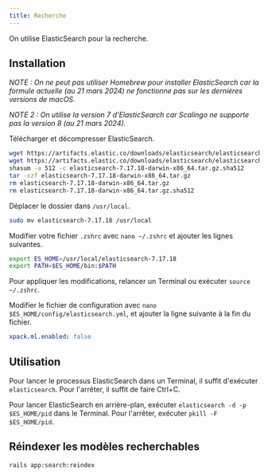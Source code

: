 ```yaml
---
title: Recherche
---
```


On utilise ElasticSearch pour la recherche.

## Installation

*NOTE : On ne peut pas utiliser Homebrew pour installer ElasticSearch car la formule actuelle (au 21 mars 2024) ne fonctionne pas sur les dernières versions de macOS.*

*NOTE 2 : On utilise la version 7 d'ElasticSearch car Scalingo ne supporte pas la version 8 (au 21 mars 2024).*

Télécharger et décompresser ElasticSearch.

```bash
wget https://artifacts.elastic.co/downloads/elasticsearch/elasticsearch-7.17.18-darwin-x86_64.tar.gz
wget https://artifacts.elastic.co/downloads/elasticsearch/elasticsearch-7.17.18-darwin-x86_64.tar.gz.sha512
shasum -a 512 -c elasticsearch-7.17.18-darwin-x86_64.tar.gz.sha512
tar -xzf elasticsearch-7.17.18-darwin-x86_64.tar.gz
rm elasticsearch-7.17.18-darwin-x86_64.tar.gz
rm elasticsearch-7.17.18-darwin-x86_64.tar.gz.sha512
```

Déplacer le dossier dans `/usr/local`.

```bash
sudo mv elasticsearch-7.17.18 /usr/local
```

Modifier votre fichier `.zshrc` avec `nano ~/.zshrc` et ajouter les lignes suivantes.

```bash
export ES_HOME=/usr/local/elasticsearch-7.17.18
export PATH=$ES_HOME/bin:$PATH
```

Pour appliquer les modifications, relancer un Terminal ou exécuter `source ~/.zshrc`.

Modifier le fichier de configuration avec `nano $ES_HOME/config/elasticsearch.yml`, et ajouter la ligne suivante à la fin du fichier.

```yml
xpack.ml.enabled: false
```

## Utilisation

Pour lancer le processus ElasticSearch dans un Terminal, il suffit d'exécuter `elasticsearch`. Pour l'arrêter, il suffit de faire Ctrl+C.

Pour lancer ElasticSearch en arrière-plan, exécuter `elasticsearch -d -p $ES_HOME/pid` dans le Terminal. Pour l'arrêter, exécuter `pkill -F $ES_HOME/pid`.

## Réindexer les modèles recherchables

```bash
rails app:search:reindex
```
